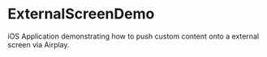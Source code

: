 # ExternalScreenDemo
iOS Application demonstrating how to push custom content onto a external screen via Airplay.

